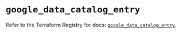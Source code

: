# `google_data_catalog_entry`

Refer to the Terraform Registry for docs: [`google_data_catalog_entry`](https://registry.terraform.io/providers/hashicorp/google/5.45.2/docs/resources/data_catalog_entry).
